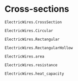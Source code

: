# Cross-sections

```@docs
ElectricWires.CrossSection
```

```@docs
ElectricWires.Circular
```

```@docs
ElectricWires.Rectangular
```

```@docs
ElectricWires.RectangularHollow
```

```@docs
ElectricWires.area
```

```@docs
ElectricWires.resistance
```

```@docs
ElectricWires.heat_capacity
```